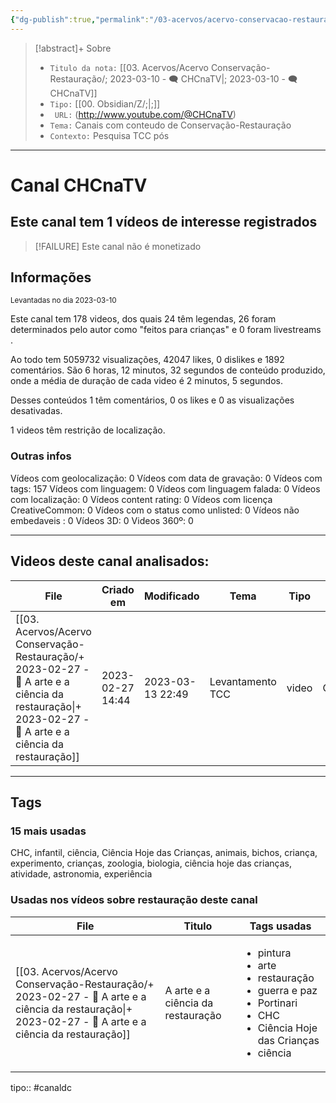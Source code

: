 ```yaml
---
{"dg-publish":true,"permalink":"/03-acervos/acervo-conservacao-restauracao/2023-03-10-ch-cna-tv/","tags":["🧠️/📥️/🗨️/🟩️"],"created":"2023-03-10T16:34:11.129-03:00","updated":"2023-03-13T18:16:21.765-03:00"}
---
```


>[!abstract]+ Sobre
>- `Titulo da nota:`  [[03. Acervos/Acervo Conservação-Restauração/; 2023-03-10 - 🗨️ CHCnaTV\|; 2023-03-10 - 🗨️ CHCnaTV]]
>- `Tipo:`  [[00. Obsidian/Z/;\|;]]
>- ` URL:`  (http://www.youtube.com/@CHCnaTV)
>- `Tema:`  Canais com conteudo de Conservação-Restauração
>- ` Contexto: ` Pesquisa TCC pós
***

# Canal CHCnaTV
## Este canal tem 1 vídeos de interesse registrados
>[!FAILURE] Este canal não é monetizado
## Informações
<small> Levantadas no dia 2023-03-10 </small>


Este canal tem 178 videos, dos quais 24 têm legendas, 26 foram determinados pelo autor como "feitos para crianças" e 0 foram livestreams .

Ao todo tem 5059732 visualizações, 42047 likes, 0 dislikes e 1892 comentários.
São 6 horas, 12 minutos, 32 segundos de conteúdo produzido, onde a média de duração de cada video é 2 minutos, 5 segundos.

Desses conteúdos 1 têm comentários, 0 os likes e 0 as visualizações desativadas.

1 videos têm restrição de localização.

### Outras infos

Vídeos com geolocalização: 0
Vídeos com data de gravação: 0
Vídeos com tags: 157
Vídeos com linguagem: 0
Vídeos com linguagem falada: 0
Vídeos com localização: 0
Vídeos content rating: 0
Vídeos com licença CreativeCommon: 0
Vídeos com o status como unlisted: 0
Vídeos não embedaveis : 0
Vídeos 3D: 0
Videos 360º: 0

***
## Videos deste canal analisados:
| File                                                                                                                                                               | Criado em        | Modificado       | Tema             | Tipo  | Canal   |
| ------------------------------------------------------------------------------------------------------------------------------------------------------------------ | ---------------- | ---------------- | ---------------- | ----- | ------- |
| [[03. Acervos/Acervo Conservação-Restauração/+ 2023-02-27   -  🎥️ A arte e a ciência da restauração\|+ 2023-02-27   -  🎥️ A arte e a ciência da restauração]] | 2023-02-27 14:44 | 2023-03-13 22:49 | Levantamento TCC | video | CHCnaTV |

***

## Tags
### 15 mais usadas

CHC, infantil, ciência, Ciência Hoje das Crianças, animais, bichos, criança, experimento, crianças, zoologia, biologia, ciência hoje das crianças, atividade, astronomia, experiência

### Usadas nos vídeos sobre restauração deste canal
| File                                                                                                                                                               | Titulo                            | Tags usadas                                                                                                                                                     |
| ------------------------------------------------------------------------------------------------------------------------------------------------------------------ | --------------------------------- | --------------------------------------------------------------------------------------------------------------------------------------------------------------- |
| [[03. Acervos/Acervo Conservação-Restauração/+ 2023-02-27   -  🎥️ A arte e a ciência da restauração\|+ 2023-02-27   -  🎥️ A arte e a ciência da restauração]] | A arte e a ciência da restauração | <ul><li>pintura</li><li>arte</li><li>restauração</li><li>guerra e paz</li><li>Portinari</li><li>CHC</li><li>Ciência Hoje das Crianças</li><li>ciência</li></ul> |




tipo:: #canaldc